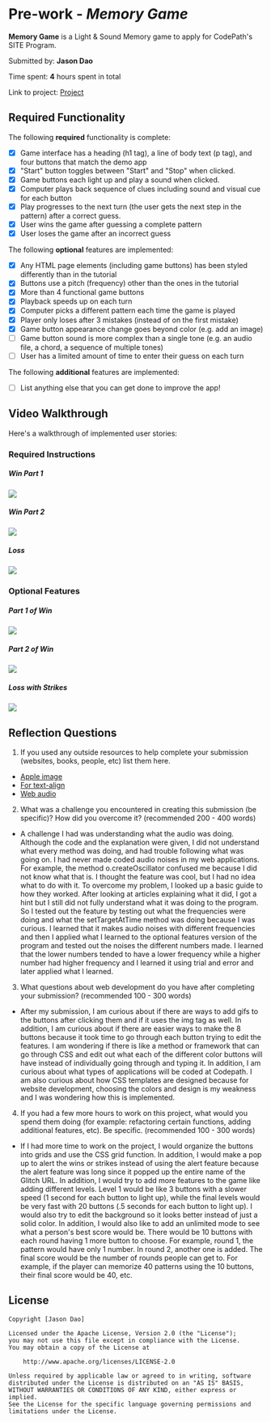 # Pre-work - *Memory Game*

**Memory Game** is a Light & Sound Memory game to apply for CodePath's SITE Program. 

Submitted by: **Jason Dao**

Time spent: **4** hours spent in total

Link to project:  [Project](https://glitch.com/edit/#!/abalone-inquisitive-sloth)

## Required Functionality

The following **required** functionality is complete:

* [x] Game interface has a heading (h1 tag), a line of body text (p tag), and four buttons that match the demo app
* [x] "Start" button toggles between "Start" and "Stop" when clicked. 
* [x] Game buttons each light up and play a sound when clicked. 
* [x] Computer plays back sequence of clues including sound and visual cue for each button
* [x] Play progresses to the next turn (the user gets the next step in the pattern) after a correct guess. 
* [x] User wins the game after guessing a complete pattern
* [x] User loses the game after an incorrect guess

The following **optional** features are implemented:

* [x] Any HTML page elements (including game buttons) has been styled differently than in the tutorial
* [x] Buttons use a pitch (frequency) other than the ones in the tutorial
* [x] More than 4 functional game buttons
* [x] Playback speeds up on each turn
* [x] Computer picks a different pattern each time the game is played
* [x] Player only loses after 3 mistakes (instead of on the first mistake)
* [x] Game button appearance change goes beyond color (e.g. add an image)
* [ ] Game button sound is more complex than a single tone (e.g. an audio file, a chord, a sequence of multiple tones)
* [ ] User has a limited amount of time to enter their guess on each turn

The following **additional** features are implemented:

- [ ] List anything else that you can get done to improve the app!

## Video Walkthrough

Here's a walkthrough of implemented user stories:
### Required Instructions
##### Win Part 1
![](https://i.imgur.com/X4oE7K7.gif)
##### Win Part 2
![](https://i.imgur.com/Tlv4BcP.gif)
##### Loss
![](https://i.imgur.com/tKOmBGw.gif)

### Optional Features
##### Part 1 of Win
![](https://i.imgur.com/n0aq7kP.gif)
##### Part 2 of Win 
![](https://i.imgur.com/dZcBUcc.gif)
##### Loss with Strikes 
![](https://i.imgur.com/Db8IVVy.gif)



## Reflection Questions
1. If you used any outside resources to help complete your submission (websites, books, people, etc) list them here. 

- [Apple image](https://www.google.com/imgres?imgurl=http%3A%2F%2Fwww.clker.com%2F%2Fcliparts%2F3%2Fm%2Fv%2FY%2FE%2FV%2Fsmall-red-apple-hi.png&imgrefurl=https%3A%2F%2Fwww.clker.com%2Fclipart-small-red-apple.html&tbnid=inojCfBkcFIoRM&vet=12ahUKEwiSi5Dz7sfvAhVjl-AKHWBLCRoQMygDegUIARDXAQ..i&docid=tjFg4UpzIWu8yM&w=576&h=595&q=small%20image&ved=2ahUKEwiSi5Dz7sfvAhVjl-AKHWBLCRoQMygDegUIARDXAQ)
- [For text-align](https://www.w3schools.com/cssref/pr_text_text-align.ASP)
- [Web audio](https://modernweb.com/creating-sound-with-the-web-audio-api-and-oscillators/)

2. What was a challenge you encountered in creating this submission (be specific)? How did you overcome it? (recommended 200 - 400 words) 
- A challenge I had was understanding what the audio was doing. Although the code and the explanation were given, I did not understand what every method was doing, and had trouble following what was going on. I had never made coded audio noises in my web applications. For example, the method o.createOscillator confused me because I did not know what that is. I thought the feature was cool, but I had no idea what to do with it. To overcome my problem, I looked up a basic guide to how they worked. After looking at articles explaining what it did, I got a hint but I still did not fully understand what it was doing to the program. So I tested out the feature by testing out what the frequencies were doing and what the setTargetAtTime method was doing because I was curious. I learned that it makes audio noises with different frequencies and then I applied what I learned to the optional features version of the program and tested out the noises the different numbers made. I learned that the lower numbers tended to have a lower frequency while a higher number had higher frequency and I learned it using trial and error and later applied what I learned.

3. What questions about web development do you have after completing your submission? (recommended 100 - 300 words) 
- After my submission, I am curious about if there are ways to add gifs to the buttons after clicking them and if it uses the img tag as well. In addition, I am curious about if there are easier ways to make the 8 buttons because it took time to go through each button trying to edit the features. I am wondering if there is like a method or framework that can go through CSS and edit out what each of the different color buttons will have instead of individually going through and typing it. In addition, I am curious about what types of applications will be coded at Codepath. I am also curious about how CSS templates are designed because for website development, choosing the colors and design is my weakness and I was wondering how this is implemented.
4. If you had a few more hours to work on this project, what would you spend them doing (for example: refactoring certain functions, adding additional features, etc). Be specific. (recommended 100 - 300 words) 
- If I had more time to work on the project, I would organize the buttons into grids and use the CSS grid function. In addition, I would make a pop up to alert the wins or strikes instead of using the alert feature because the alert feature was long since it popped up the entire name of the Glitch URL. In addition, I would try to add more features to the game like adding different levels. Level 1 would be like 3 buttons with a slower speed (1 second for each button to light up), while the final levels would be very fast with 20 buttons (.5 seconds for each button to light up). I would also try to edit the background so it looks better instead of just a solid color. In addition, I would also like to add an unlimited mode to see what a person's best score would be. There would be 10 buttons with each round having 1 more button to choose. For example, round 1, the pattern would have only 1 number. In round 2, another one is added. The final score would be the number of rounds people can get to. For example, if the player can memorize 40 patterns using the 10 buttons, their final score would be 40, etc.



## License

    Copyright [Jason Dao]

    Licensed under the Apache License, Version 2.0 (the "License");
    you may not use this file except in compliance with the License.
    You may obtain a copy of the License at

        http://www.apache.org/licenses/LICENSE-2.0

    Unless required by applicable law or agreed to in writing, software
    distributed under the License is distributed on an "AS IS" BASIS,
    WITHOUT WARRANTIES OR CONDITIONS OF ANY KIND, either express or implied.
    See the License for the specific language governing permissions and
    limitations under the License.